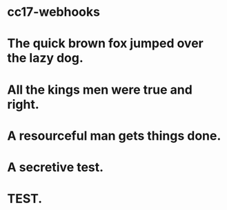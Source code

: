 # cc17-webhooks
# The quick brown fox jumped over the lazy dog.
# All the kings men were true and right.
# A resourceful man gets things done.
# A secretive test.
# TEST.
